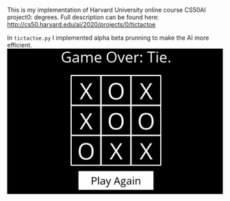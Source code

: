 This is my implementation of Harvard University online course CS50AI project0: degrees. 
Full description can be found here: http://cs50.harvard.edu/ai/2020/projects/0/tictactoe  

In ``tictactoe.py`` I implemented alpha beta prunning to make the AI more efficient. 
![](https://github.com/eason2181/CS50AI/blob/master/tictactoe/ttt.JPG)
